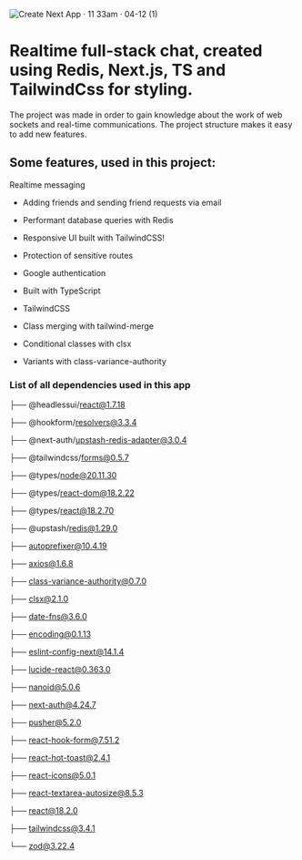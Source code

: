 ![Create Next App · 11 33am · 04-12 (1)](https://github.com/danilkompaniets/realtime_chat_app/assets/46541359/5bb3656c-d886-47b7-b8a8-e503944bfbdb)


# Realtime full-stack chat, created using Redis, Next.js, TS and TailwindCss for styling. 
The project was made in order to gain knowledge about the work of web sockets and real-time communications. The project structure makes it easy to add new features.
## Some features, used in this project:

Realtime messaging

- Adding friends and sending friend requests via email

- Performant database queries with Redis

- Responsive UI built with TailwindCSS!


- Protection of sensitive routes

- Google authentication

- Built with TypeScript

- TailwindCSS

- Class merging with tailwind-merge

- Conditional classes with clsx

- Variants with class-variance-authority

### List of all dependencies used in this app

├── @headlessui/react@1.7.18

├── @hookform/resolvers@3.3.4

├── @next-auth/upstash-redis-adapter@3.0.4

├── @tailwindcss/forms@0.5.7

├── @types/node@20.11.30

├── @types/react-dom@18.2.22

├── @types/react@18.2.70

├── @upstash/redis@1.29.0

├── autoprefixer@10.4.19

├── axios@1.6.8

├── class-variance-authority@0.7.0

├── clsx@2.1.0

├── date-fns@3.6.0

├── encoding@0.1.13

├── eslint-config-next@14.1.4

├── lucide-react@0.363.0

├── nanoid@5.0.6

├── next-auth@4.24.7

├── pusher@5.2.0

├── react-hook-form@7.51.2

├── react-hot-toast@2.4.1

├── react-icons@5.0.1

├── react-textarea-autosize@8.5.3

├── react@18.2.0

├── tailwindcss@3.4.1

└── zod@3.22.4
